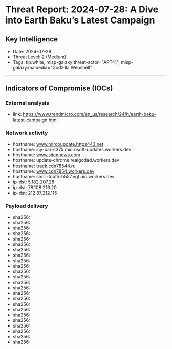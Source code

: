 # Threat Report: 2024-07-28: A Dive into Earth Baku’s Latest Campaign


## Key Intelligence
* Date: 2024-07-28
* Threat Level: 2 (Medium)
* Tags: tlp:white, misp-galaxy:threat-actor="APT41", misp-galaxy:malpedia="Godzilla Webshell"

---

## Indicators of Compromise (IOCs)
### External analysis
* link: https://www.trendmicro.com/en_us/research/24/h/earth-baku-latest-campaign.html

### Network activity
* hostname: www.mircoupdate.https443.net
* hostname: icy-bar-c375.microsoft-updates.workers.dev
* hostname: www.sitennews.com
* hostname: update-chrome.realgodad.workers.dev
* hostname: track.cdn78544.ru
* hostname: www.cdn7854.workers.dev
* hostname: shrill-tooth-b557.vgfjuic.workers.dev
* ip-dst: 5.182.207.28
* ip-dst: 78.108.216.20
* ip-dst: 212.87.212.115

### Payload delivery
* sha256: <sha256>
* sha256: <sha256>
* sha256: <sha256>
* sha256: <sha256>
* sha256: <sha256>
* sha256: <sha256>
* sha256: <sha256>
* sha256: <sha256>
* sha256: <sha256>
* sha256: <sha256>
* sha256: <sha256>
* sha256: <sha256>
* sha256: <sha256>
* sha256: <sha256>
* sha256: <sha256>
* sha256: <sha256>
* sha256: <sha256>
* sha256: <sha256>
* sha256: <sha256>
* sha256: <sha256>
* sha256: <sha256>
* sha256: <sha256>
* sha256: <sha256>
* sha256: <sha256>
